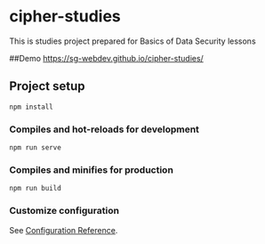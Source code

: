 # cipher-studies
This is studies project prepared for Basics of Data Security lessons

##Demo
https://sg-webdev.github.io/cipher-studies/

## Project setup
```
npm install
```

### Compiles and hot-reloads for development
```
npm run serve
```

### Compiles and minifies for production
```
npm run build
```

### Customize configuration
See [Configuration Reference](https://cli.vuejs.org/config/).
